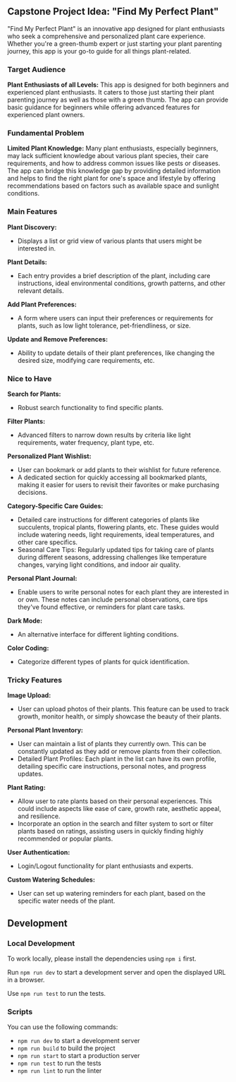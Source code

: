 ## Capstone Project Idea: "Find My Perfect Plant"

"Find My Perfect Plant" is an innovative app designed for plant enthusiasts who seek a comprehensive and personalized plant care experience. Whether you're a green-thumb expert or just starting your plant parenting journey, this app is your go-to guide for all things plant-related.


### Target Audience

**Plant Enthusiasts of all Levels:** 
This app is designed for both beginners and experienced plant enthusiasts.
It caters to those just starting their plant parenting journey as well as
those with a green thumb. The app can provide basic guidance for beginners
while offering advanced features for experienced plant owners.

### Fundamental Problem

**Limited Plant Knowledge:**
Many plant enthusiasts, especially beginners, may lack sufficient knowledge
about various plant species, their care requirements, and how to address
common issues like pests or diseases.
The app can bridge this knowledge gap by providing detailed information and helps
to find the right plant for one's space and lifestyle by offering recommendations
based on factors such as available space and sunlight conditions.

### Main Features

**Plant Discovery:**

- Displays a list or grid view of various plants that users might be interested in.

**Plant Details:**

- Each entry provides a brief description of the plant, including care instructions, ideal environmental conditions, growth patterns, and other relevant details.

**Add Plant Preferences:**

- A form where users can input their preferences or requirements for plants, such as low light tolerance, pet-friendliness, or size.

**Update and Remove Preferences:**

- Ability to update details of their plant preferences, like changing the desired size, modifying care requirements, etc.

### Nice to Have

**Search for Plants:**

- Robust search functionality to find specific plants.

**Filter Plants:**

- Advanced filters to narrow down results by criteria like light requirements, water frequency, plant type, etc.

**Personalized Plant Wishlist:**

- User can bookmark or add plants to their wishlist for future reference.
- A dedicated section for quickly accessing all bookmarked plants, making it easier for users to revisit their favorites or make purchasing decisions.

**Category-Specific Care Guides:**

- Detailed care instructions for different categories of plants like succulents, tropical plants, flowering plants, etc. These guides would include watering needs, light requirements, ideal temperatures, and other care specifics.
- Seasonal Care Tips: Regularly updated tips for taking care of plants during different seasons, addressing challenges like temperature changes, varying light conditions, and indoor air quality.

**Personal Plant Journal:**

- Enable users to write personal notes for each plant they are interested in or own. These notes can include personal observations, care tips they've found effective, or reminders for plant care tasks.

**Dark Mode:**

- An alternative interface for different lighting conditions.

**Color Coding:**

- Categorize different types of plants for quick identification.

### Tricky Features

**Image Upload:**

- User can upload photos of their plants. This feature can be used to track growth, monitor health, or simply showcase the beauty of their plants.

**Personal Plant Inventory:**

- User can maintain a list of plants they currently own. This can be constantly updated as they add or remove plants from their collection.
- Detailed Plant Profiles: Each plant in the list can have its own profile, detailing specific care instructions, personal notes, and progress updates.

**Plant Rating:**

- Allow user to rate plants based on their personal experiences. This could include aspects like ease of care, growth rate, aesthetic appeal, and resilience.
- Incorporate an option in the search and filter system to sort or filter plants based on ratings, assisting users in quickly finding highly recommended or popular plants.

**User Authentication:**

- Login/Logout functionality for plant enthusiasts and experts.

**Custom Watering Schedules:**

- User can set up watering reminders for each plant, based on the specific water needs of the plant.

## Development

### Local Development

To work locally, please install the dependencies using `npm i` first.

Run `npm run dev` to start a development server and open the displayed URL in a browser.

Use `npm run test` to run the tests.

### Scripts

You can use the following commands:

- `npm run dev` to start a development server
- `npm run build` to build the project
- `npm run start` to start a production server
- `npm run test` to run the tests
- `npm run lint` to run the linter
